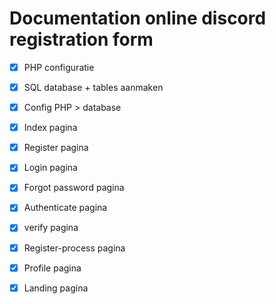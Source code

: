 # Documentation online discord registration form

- [X] PHP configuratie
- [X] SQL database + tables aanmaken
- [X] Config PHP > database

- [X] Index pagina
- [X] Register pagina
- [X] Login pagina
- [X] Forgot password pagina
- [X] Authenticate pagina
- [X] verify pagina
- [X] Register-process pagina
- [X] Profile pagina
- [X] Landing pagina

